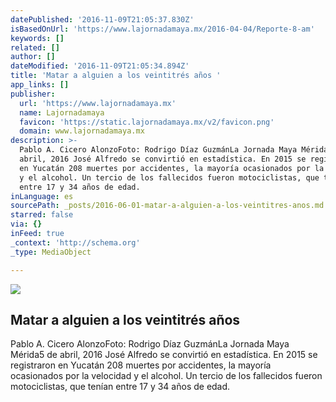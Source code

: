 ```yaml
---
datePublished: '2016-11-09T21:05:37.830Z'
isBasedOnUrl: 'https://www.lajornadamaya.mx/2016-04-04/Reporte-8-am'
keywords: []
related: []
author: []
dateModified: '2016-11-09T21:05:34.894Z'
title: 'Matar a alguien a los veintitrés años '
app_links: []
publisher:
  url: 'https://www.lajornadamaya.mx'
  name: Lajornadamaya
  favicon: 'https://static.lajornadamaya.mx/v2/favicon.png'
  domain: www.lajornadamaya.mx
description: >-
  Pablo A. Cicero AlonzoFoto: Rodrigo Díaz GuzmánLa Jornada Maya Mérida5 de
  abril, 2016 José Alfredo se convirtió en estadística. En 2015 se registraron
  en Yucatán 208 muertes por accidentes, la mayoría ocasionados por la velocidad
  y el alcohol. Un tercio de los fallecidos fueron motociclistas, que tenían
  entre 17 y 34 años de edad.
inLanguage: es
sourcePath: _posts/2016-06-01-matar-a-alguien-a-los-veintitres-anos.md
starred: false
via: {}
inFeed: true
_context: 'http://schema.org'
_type: MediaObject

---
```

<article style=""><img src="https://s3-us-west-2.amazonaws.com/the-grid-img/p/dd39f4ff7420d260bddfa905d9af637e1825770b.jpg" /><h1>Matar a alguien a los veintitrés años </h1><p>Pablo A. Cicero AlonzoFoto: Rodrigo Díaz GuzmánLa Jornada Maya Mérida5 de abril, 2016 José Alfredo se convirtió en estadística. En 2015 se registraron en Yucatán 208 muertes por accidentes, la mayoría ocasionados por la velocidad y el alcohol. Un tercio de los fallecidos fueron motociclistas, que tenían entre 17 y 34 años de edad.</p></article>